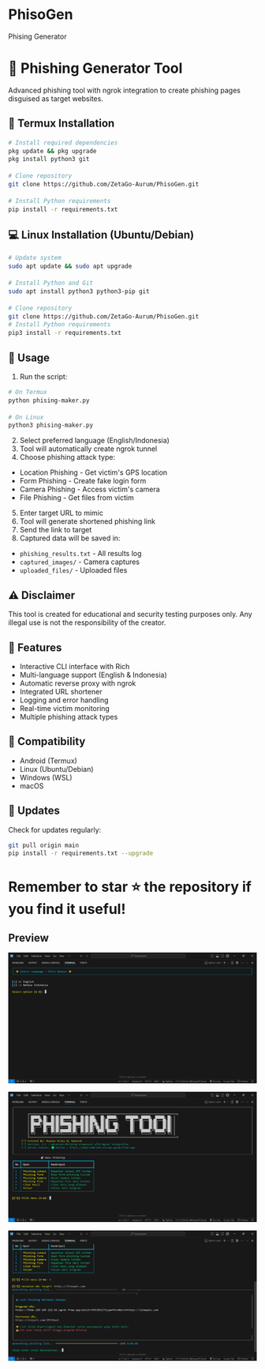 # PhisoGen
Phising Generator

# 🎣 Phishing Generator Tool

Advanced phishing tool with ngrok integration to create phishing pages disguised as target websites.

## 📱 Termux Installation
```bash
# Install required dependencies
pkg update && pkg upgrade
pkg install python3 git

# Clone repository
git clone https://github.com/ZetaGo-Aurum/PhisoGen.git

# Install Python requirements
pip install -r requirements.txt
```

## 💻 Linux Installation (Ubuntu/Debian)
```bash
# Update system
sudo apt update && sudo apt upgrade

# Install Python and Git
sudo apt install python3 python3-pip git

# Clone repository 
git clone https://github.com/ZetaGo-Aurum/PhisoGen.git
# Install Python requirements
pip3 install -r requirements.txt
```

## 🚀 Usage

1. Run the script:
```bash
# On Termux
python phising-maker.py

# On Linux
python3 phising-maker.py
```

2. Select preferred language (English/Indonesia)
3. Tool will automatically create ngrok tunnel
4. Choose phishing attack type:
- Location Phishing - Get victim's GPS location
- Form Phishing - Create fake login form
- Camera Phishing - Access victim's camera
- File Phishing - Get files from victim
5. Enter target URL to mimic
6. Tool will generate shortened phishing link
7. Send the link to target
8. Captured data will be saved in:
- `phishing_results.txt` - All results log
- `captured_images/` - Camera captures
- `uploaded_files/` - Uploaded files

## ⚠️ Disclaimer
This tool is created for educational and security testing purposes only. Any illegal use is not the responsibility of the creator.


## 🔑 Features
- Interactive CLI interface with Rich
- Multi-language support (English & Indonesia)
- Automatic reverse proxy with ngrok
- Integrated URL shortener
- Logging and error handling
- Real-time victim monitoring
- Multiple phishing attack types


## 📱 Compatibility

- Android (Termux)
- Linux (Ubuntu/Debian)
- Windows (WSL)
- macOS


## 🔄 Updates
Check for updates regularly:

```bash
git pull origin main
pip install -r requirements.txt --upgrade
```


# Remember to star ⭐ the repository if you find it useful!

## Preview

![preview1](https://github.com/ZetaGo-Aurum/PhisoGen/blob/main/Preview/Screenshot%202024-11-07%20182728.png)

![preview2](https://github.com/ZetaGo-Aurum/PhisoGen/blob/main/Preview/Screenshot%202024-11-07%20182746.png)

![preview3](https://github.com/ZetaGo-Aurum/PhisoGen/blob/main/Preview/Screenshot%202024-11-07%20182809.png)

